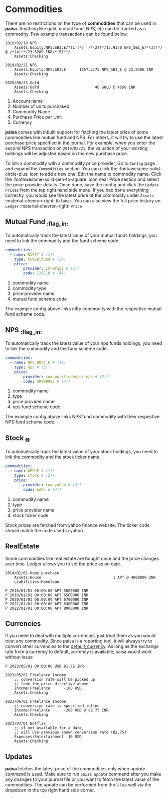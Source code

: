 # Commodities

There are no restrictions on the type of **commodities** that can be
used in **paisa**. Anything like gold, mutual fund, NPS, etc can be
tracked as a commodity. Few example transactions can be found below.

```ledger
2019/02/18 NPS
    Assets:Equity:NPS:SBI:E/*(1)!*/  /*(2)!*/15.9378 NPS_SBI_E/*(3)!*/ @ /*(4)!*/23.5289 INR/*(5)!*/
    Assets:Checking

2019/02/21 NPS
    Assets:Equity:NPS:SBI:E      1557.2175 NPS_SBI_E @ 23.8406 INR
    Assets:Checking

2020/06/25 Gold
    Assets:Gold                         40 GOLD @ 4650 INR
    Assets:Checking
```

1.  Account name
2.  Number of units purchased
3.  Commodity Name
4.  Purchase Price per Unit
5.  Currency

**paisa** comes with inbuilt support for fetching the latest price of
some commodities like mutual fund and NPS. For others, it will try to
use the latest purchase price specified in the journal. For example,
when you enter the second NPS transaction on `2019/02/21`, the
valuation of your existing holdings will be adjusted based on the new
purchase price.

To link a commodity with a commodity price provider, Go to `Config`
page and expand the `Commodities` section. You can click the
:fontawesome-solid-circle-plus: icon to add a new one. Edit the name
to commodity name. Click the :fontawesome-solid-pen-to-square: icon
near Price section and select the price provider details. Once done,
save the config and click the `Update Prices` from the top right hand
side menu. If you had done everything correctly, you would see the
latest price of the commodity under `Assets` :material-chevron-right:
`Balance`. You can also view the full price history on `Ledger`
:material-chevron-right: `Price`

## Mutual Fund <sub>:flag_in:</sub>

To automatically track the latest value of your mutual funds holdings,
you need to link the commodity and the fund scheme code.

```yaml
commodities:
  - name: NIFTY # (1)!
    type: mutualfund # (2)!
    price:
        provider: in-mfapi # (3)!
        code: 120716 # (4)!
```

1. commodity name
1. commodity type
1. price provider name
1. mutual fund scheme code

The example config above links nifty commodity with the respective
mutual fund scheme code.

## NPS <sub>:flag_in:</sub>

To automatically track the latest value of your nps funds holdings,
you need to link the commodity and the fund scheme code.

```yaml
commodities:
  - name: NPS_HDFC_E # (1)!
    type: nps # (2)!
    price:
        provider: com-purifiedbytes-nps # (3)!
        code: SM008002 # (4)!
```

1. commodity name
1. type
1. price provider name
1. nps fund scheme code

The example config above links NPS fund commodity with their
respective NPS fund scheme code.

## Stock <sub>:globe_with_meridians:</sub>

To automatically track the latest value of your stock holdings,
you need to link the commodity and the stock ticker name.

```yaml
commodities:
  - name: APPLE # (1)!
    type: stock # (2)!
    price:
        provider: com-yahoo # (3)!
        code: AAPL # (4)!
```

1. commodity name
1. type
1. price provider name
1. stock ticker code

Stock prices are fetched from yahoo finance website. The ticker code
should match the code used in yahoo.

## RealEstate

Some commodities like real estate are bought once and the price
changes over time. Ledger allows you to set the price as on date.

```ledger
2014/01/01 Home purchase
    Assets:House                                1 APT @ 4000000 INR
    Liabilities:Homeloan

P 2016/01/01 00:00:00 APT 5000000 INR
P 2018/01/01 00:00:00 APT 6500000 INR
P 2020/01/01 00:00:00 APT 6700000 INR
P 2021/01/01 00:00:00 APT 6300000 INR
P 2022/01/01 00:00:00 APT 8000000 INR
```

## Currencies

If you need to deal with multiple currencies, just treat them as you
would treat any commodity. Since paisa is a reporting tool, it will
always try to convert other currencies to the
[default_currency](./config.md). As long as the exchange rate from a currency to
default\_currency is available, paisa would work without issue

```ledger
P 2023/05/01 00:00:00 USD 81.75 INR

2023/05/01 Freelance Income
    ;; conversion rate will be picked up
    ;; from the price directive above
    Income:Freelance      -100 USD
    Assets:Checking

2023/06/01 Freelance Income
    ;; conversion rate is specified inline
    Income:Freelance      -200 USD @ 82.75 INR
    Assets:Checking

2023/07/01 Netflix
    ;; if not available for a date,
    ;; will use previous known conversion rate (82.75)
    Expenses:Entertainment  10 USD
    Assets:Checking
```

## Updates

**paisa** fetches the latest price of the commodities only when
*update* command is used. Make sure to run `paisa update` command
after you make any changes to your journal file or you want to fetch
the latest value of the commodities. The update can be performed from
the UI as well via the dropdown in the top right hand side corner.

